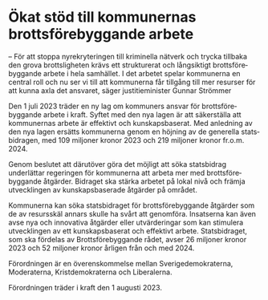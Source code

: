 # Ökat stöd till kommunernas brottsförebyggande arbete

– För att stoppa nyrekry­teringen till kriminella nätverk och trycka tillbaka den grova brotts­ligheten krävs ett strukturerat och långsiktigt brotts­före­­byggande arbete i hela samhället. I det arbetet spelar kommunerna en central roll och nu ser vi till att kommunerna får tillgång till mer resurser för att kunna axla det ansvaret, säger justitie­minister Gunnar Strömmer

Den 1 juli 2023 träder en ny lag om kommuners ansvar för brotts­före­byggande arbete i kraft. Syftet med den nya lagen är att säker­ställa att kommunernas arbete är effektivt och kunskaps­baserat. Med anledning av den nya lagen ersätts kommunerna genom en höjning av de generella stats­bidragen, med 109 miljoner kronor 2023 och 219 miljoner kronor fr.o.m. 2024.

Genom beslutet att därutöver göra det möjligt att söka stats­bidrag underlättar regeringen för kommunerna att arbeta mer med brotts­före­byggande åtgärder. Bidraget ska stärka arbetet på lokal nivå och främja utveck­lingen av kunskaps­baserade åtgärder på området.

Kommunerna kan söka stats­bidraget för brotts­före­byggande åtgärder som de av resurs­skäl annars skulle ha svårt att genom­föra. Insatserna kan även avse nya och innovativa åtgärder eller utvärde­ringar som kan stimulera utvecklingen av ett kunskaps­baserat och effektivt arbete. Stats­bidraget, som ska fördelas av Brotts­före­byggande rådet, avser 26 miljoner kronor 2023 och 52 miljoner kronor årligen från och med 2024.

Förordningen är en överens­kommelse mellan Sverige­demokraterna, Moderaterna, Krist­demokraterna och Liberalerna.

Förordningen träder i kraft den 1 augusti 2023.

